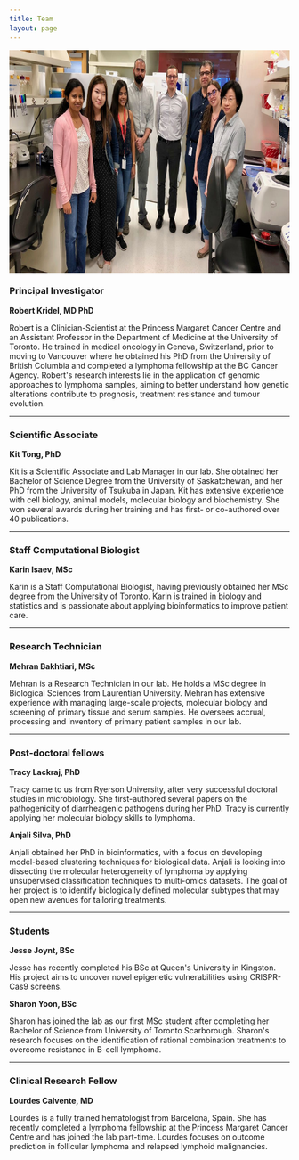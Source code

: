 ```yaml
---
title: Team
layout: page
---
```


<img align="center" src="/img/Team.jpeg" height="400">

### Principal Investigator

**Robert Kridel, MD PhD**

Robert is a Clinician-Scientist at the Princess Margaret Cancer Centre and an Assistant Professor in the Department of Medicine at the University of Toronto. He trained in medical oncology in Geneva, Switzerland, prior to moving to Vancouver where he obtained his PhD from the University of British Columbia and completed a lymphoma fellowship at the BC Cancer Agency. Robert's research interests lie in the application of genomic approaches to lymphoma samples, aiming to better understand how genetic alterations contribute to prognosis, treatment resistance and tumour evolution.

---

### Scientific Associate

**Kit Tong, PhD**

Kit is a Scientific Associate and Lab Manager in our lab. She obtained her Bachelor of Science Degree from the University of Saskatchewan, and her PhD from the University of Tsukuba in Japan. Kit has extensive experience with cell biology, animal models, molecular biology and biochemistry. She won several awards during her training and has first- or co-authored over 40 publications.

---

### Staff Computational Biologist

**Karin Isaev, MSc**

Karin is a Staff Computational Biologist, having previously obtained her MSc degree from the University of Toronto. Karin is trained in biology and statistics and is passionate about applying bioinformatics to improve patient care.

---

### Research Technician

**Mehran Bakhtiari, MSc**

Mehran is a Research Technician in our lab. He holds a MSc degree in Biological Sciences from Laurentian University. Mehran has extensive experience with managing large-scale projects, molecular biology and screening of primary tissue and serum samples. He oversees accrual, processing and inventory of primary patient samples in our lab.

---

### Post-doctoral fellows

**Tracy Lackraj, PhD**

Tracy came to us from Ryerson University, after very successful doctoral studies in microbiology. She first-authored several papers on the pathogenicity of diarrheagenic pathogens during her PhD. Tracy is currently applying her molecular biology skills to lymphoma.

**Anjali Silva, PhD**

Anjali obtained her PhD in bioinformatics, with a focus on developing model-based clustering techniques for biological data. Anjali is looking into dissecting the molecular heterogeneity of lymphoma by applying unsupervised classification techniques to multi-omics datasets. The goal of her project is to identify biologically defined molecular subtypes that may open new avenues for tailoring treatments. 

---

### Students

**Jesse Joynt, BSc**

Jesse has recently completed his BSc at Queen's University in Kingston. His project aims to uncover novel epigenetic vulnerabilities using CRISPR-Cas9 screens.

**Sharon Yoon, BSc**

Sharon has joined the lab as our first MSc student after completing her Bachelor of Science from University of Toronto Scarborough. Sharon's research focuses on the identification of rational combination treatments to overcome resistance in B-cell lymphoma.

---

### Clinical Research Fellow

**Lourdes Calvente, MD**

Lourdes is a fully trained hematologist from Barcelona, Spain. She has recently completed a lymphoma fellowship at the Princess Margaret Cancer Centre and has joined the lab part-time. Lourdes focuses on outcome prediction in follicular lymphoma and relapsed lymphoid malignancies.

